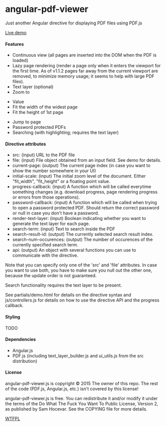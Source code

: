 # angular-pdf-viewer
Just another Angular directive for displaying PDF files using PDF.js

[Live demo](http://jdryg.github.io/angular-pdf-viewer)

#### Features
- Continuous view (all pages are inserted into the DOM when the PDF is loaded)
- Lazy page rendering (render a page only when it enters the viewport for the first time. As of v1.1.2 pages far away from the current viewport are removed, to minimize memory usage; it seems to help with large PDF files).
- Text layer (optional)
- Zoom to
 * Value
 * Fit the width of the widest page
 * Fit the height of 1st page
- Jump to page
- Password protected PDFs
- Searching (with highlighting; requires the text layer)

#### Directive attributes
- src: (input) URL to the PDF file
- file: (input) File object obtained from an input field. See demo for details.
- current-page: (output) The current page index (in case you want to show the number somewhere in your UI)
- initial-scale: (input) The initial zoom level of the document. Either "fit_width", "fit_height" or a floating point value.
- progress-callback: (input) A function which will be called everytime something changes (e.g. download progress, page rendering progress or errors from those operations).
- password-callback: (input) A function which will be called when trying to open a password protected PDF. Should return the correct password or null in case you don't have a password. 
- render-text-layer: (input) Boolean indicating whether you want to generate the text layer for each page.
- search-term: (input) Text to search inside the PDF
- search-result-id: (output) The currently selected search result index.
- search-num-occurences: (output) The number of occurences of the currently specified search term.
- api: (output) An object with several functions you can use to communicate with the directive.

Note that you can specify only one of the 'src' and 'file' attributes. In case you want to use both, you have to make sure you null out the other one, because the update order is not guaranteed.

Search functionality requires the text layer to be present.

See partials/demo.html for details on the directive syntax and js/controllers.js for details on how to use the directive API and the progress callback.

#### Styling

TODO

#### Dependencies
- Angular.js
- PDF.js (including text_layer_builder.js and ui_utils.js from the src distribution)

#### License
angular-pdf-viewer.js is copyright © 2015 The owner of this repo.
The rest of the code (PDF.js, Angular.js, etc.) isn't covered by this license!

angular-pdf-viewer.js is free. You can redistribute it and/or modify it under the terms of the Do What The Fuck You Want To Public License, Version 2, as published by Sam Hocevar. See the COPYING file for more details.

[WTFPL](http://www.wtfpl.net/)
